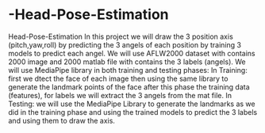 # -Head-Pose-Estimation
  Head-Pose-Estimation
  In this project we will draw the 3 position axis (pitch,yaw,roll) by predicting the 3 angels of each position by training 3 models to predict each angel.
We will use AFLW2000 dataset with contains 2000 image and 2000 matlab file with contains the 3 labels (angels).
We will use MediaPipe library in both training and testing phases:
    In Training: first we dtect the face of each image then using the same library to generate the landmark points of the face after this phase the training data   (features), for labels we will extract the 3 angels from the mat file.
    In Testing: we will use the MediaPipe Library to generate the landmarks as we did in the training phase and using the trained models to predict the 3 labels and using them to draw the axis.
